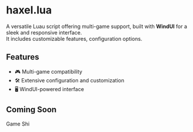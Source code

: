 # haxel.lua

A versatile Luau script offering multi-game support, built with **WindUI** for a sleek and responsive interface.  
It includes customizable features, configuration options.

## Features
- 🎮 Multi-game compatibility
- 🛠️ Extensive configuration and customization
- 🖥️ WindUI-powered interface

## Coming Soon
Game Shi
